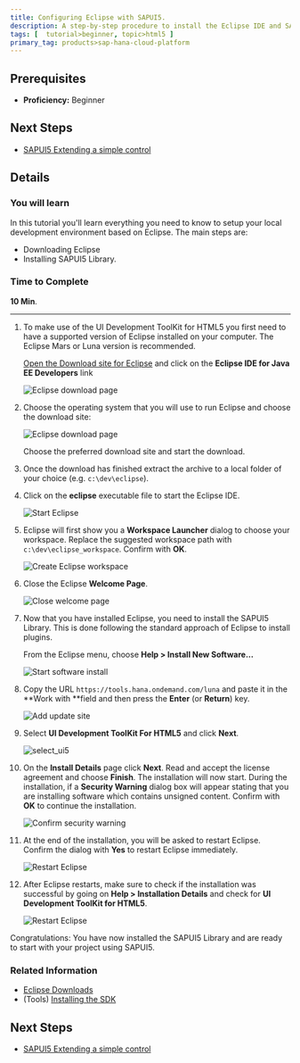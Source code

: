 ```yaml
---
title: Configuring Eclipse with SAPUI5.
description: A step-by-step procedure to install the Eclipse IDE and SAPUI5 Library.
tags: [  tutorial>beginner, topic>html5 ]
primary_tag: products>sap-hana-cloud-platform
---
```

## Prerequisites
 - **Proficiency:** Beginner

## Next Steps
 - [SAPUI5 Extending a simple control](http://go.sap.com/developer/tutorials/sapui5-extending-simple-control.html)

## Details
### You will learn
In this tutorial you'll learn everything you need to know to setup your local development environment based on Eclipse. The main steps are:

 - Downloading Eclipse
 - Installing SAPUI5 Library.

### Time to Complete
**10 Min**.

---

1. To make use of the UI Development ToolKit for HTML5 you first need to have a supported version of Eclipse installed on your computer. The Eclipse Mars or Luna version is recommended.

    [Open the Download site for Eclipse](http://eclipse.org/downloads) and click on the **Eclipse IDE for Java EE Developers** link

    ![Eclipse download page](jav100-1-find-eclipse-mars.png)

2. Choose the operating system that you will use to run Eclipse and choose the download site:

    ![Eclipse download page](jav100-1-choose_os.png)

    Choose the preferred download site and start the download.

3. Once the download has finished extract the archive to a local folder of your choice (e.g. `c:\dev\eclipse`).

4. Click on the **eclipse** executable file to start the Eclipse IDE.

    ![Start Eclipse](jav100-1-start_eclipse.png)

5. Eclipse will first show you a **Workspace Launcher** dialog to choose your workspace. Replace the suggested workspace path with `c:\dev\eclipse_workspace`. Confirm with **OK**.

    ![Create Eclipse workspace](jav100-1-create_workspace.png)

6. Close the Eclipse **Welcome Page**.

    ![Close welcome page](jav100-1-close_welcome.png)

7. Now that you have installed Eclipse, you need to install the SAPUI5 Library. This is done following the standard approach of Eclipse to install plugins.

    From the Eclipse menu, choose **Help > Install New Software...**

    ![Start software install](install_new.png)

8. Copy the URL `https://tools.hana.ondemand.com/luna` and paste it in the **Work with **field and then press the **Enter** (or **Return**) key.

    ![Add update site](jav100-1-add_update_site.png)

9. Select **UI Development ToolKit For HTML5** and click **Next**.

    ![select_ui5](ui5_select.png)

10. On the **Install Details** page click **Next**. Read and accept the license agreement and choose **Finish**. The installation will now start. During the installation, if a **Security Warning** dialog box will appear stating that you are installing software which contains unsigned content. Confirm with **OK** to continue the installation.

    ![Confirm security warning](jav100-1-confirm_security_warning.png)

11. At the end of the installation, you will be asked to restart Eclipse. Confirm the dialog with **Yes** to restart Eclipse immediately.

    ![Restart Eclipse](jav100-1-restart_eclipse.png)

12. After Eclipse restarts, make sure to check if the installation was successful by going on **Help > Installation Details** and check for **UI Development ToolKit for HTML5**.

    ![Restart Eclipse](install_check.png)

Congratulations: You have now installed the SAPUI5 Library and are ready to start with your project using SAPUI5.

### Related Information
 - [Eclipse Downloads](http://www.eclipse.org/downloads)
 - (Tools) [Installing the SDK](https://tools.hana.ondemand.com)


## Next Steps
 - [SAPUI5 Extending a simple control](http://go.sap.com/developer/tutorials/sapui5-extending-simple-control.html)
